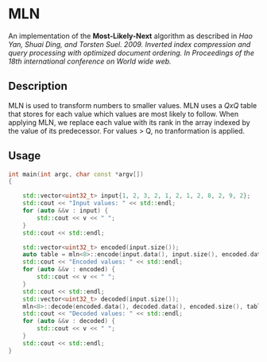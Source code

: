 # MLN

An implementation of the **Most-Likely-Next** algorithm as described in *Hao Yan, Shuai Ding, and Torsten Suel. 2009. Inverted index compression and query processing with optimized document ordering. In Proceedings of the 18th international conference on World wide web.*

## Description
MLN is used to transform numbers to smaller values. MLN uses a *QxQ* table that stores for each value which values are most likely to follow.  When applying MLN, we replace each value with its rank in the array indexed by the value of its predecessor. For values > Q, no tranformation is applied.

## Usage

```cpp
int main(int argc, char const *argv[])
{

    std::vector<uint32_t> input{1, 2, 3, 2, 1, 2, 1, 2, 8, 2, 9, 2};
    std::cout << "Input values: " << std::endl;
    for (auto &&v : input) {
        std::cout << v << " ";
    }
    std::cout << std::endl;

    std::vector<uint32_t> encoded(input.size());
    auto table = mln<8>::encode(input.data(), input.size(), encoded.data());
    std::cout << "Encoded values: " << std::endl;
    for (auto &&v : encoded) {
        std::cout << v << " ";
    }
    std::cout << std::endl;
    std::vector<uint32_t> decoded(input.size());
    mln<8>::decode(encoded.data(), decoded.data(), encoded.size(), table);
    std::cout << "Decoded values: " << std::endl;
    for (auto &&v : decoded) {
        std::cout << v << " ";
    }
    std::cout << std::endl;
}
```

